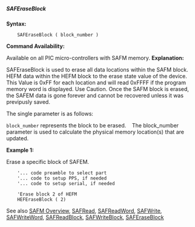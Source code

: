 <div class="section">

<div class="titlepage">

<div>

<div>

##### <span id="saferaseblock"></span>SAFEraseBlock

</div>

</div>

</div>

<span class="strong">**Syntax:**</span>

``` screen
    SAFEraseBlock ( block_number )
```

<span class="strong">**Command Availability:**</span>

Available on all PIC micro-controllers with SAFM memory. <span
class="strong">**Explanation:**</span>  
  
SAFEraseBlock is used to erase all data locations within the SAFM
block.    HEFM data within the HEFM block to the erase state value of
the device.    This Value is 0xFF for each location and will read 0xFFFF
if the program memory word is displayed. Use Caution. Once the SAFM
block is erased, the SAFEM data is gone forever and cannot be recovered
unless it was previpusly saved.  
  
The single parameter is as follows:

`block_number` represents the block to be erased.    The block\_number
parameter is used to calculate the physical memory location(s) that are
updated.  
  

<span class="strong">**Example 1:**</span>

Erase a specific block of SAFEM.

``` screen
    '... code preamble to select part
    '... code to setup PPS, if needed
    '... code to setup serial, if needed

    'Erase block 2 of HEFM
    HEFEraseBlock ( 2)
```

  
  
See also
<a href="safm_overview" class="link" title="SAFM Overview">SAFM Overview</a>,
<a href="safread" class="link" title="SAFRead">SAFRead</a>,
<a href="safreadword" class="link" title="SAFReadWord">SAFReadWord</a>,
<a href="safwrite" class="link" title="SAFWrite">SAFWrite</a>,
<a href="safwriteword" class="link" title="SAFWriteWord">SAFWriteWord</a>,
<a href="safreadblock" class="link" title="SAFReadBlock">SAFReadBlock</a>,
<a href="safwriteblock" class="link" title="SAFWriteBlock">SAFWriteBlock</a>,
<a href="saferaseblock" class="link" title="SAFEraseBlock">SAFEraseBlock</a>

</div>
